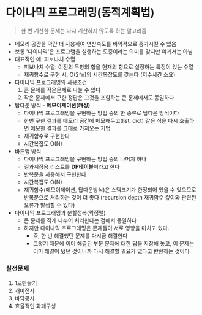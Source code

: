# 다이나믹 프로그래밍(동적계획법)

> 한 번 계산한 문제는 다시 계산하지 않도록 하는 알고리즘

* 메모리 공간을 약간 더 사용하여 연산속도를 비약적으로 증가시킬 수 있음
* 보통 '다이나믹'은 프로그램을 실행하는 도중이라는 의미를 갖지만 여기서는 아님
* 대표적인 예: 피보나치 수열
  * 피보나치 수열: 이전의 두항의 합을 현재의 항으로 설정하는 특징이 있는 수열
  * 재귀함수로 구현 시, O(2^n)의 시간복잡도를 갖는다 (지수시간 소요)
* 다이나믹 프로그래밍의 사용조건
  1. 큰 문제를 작은문제로 나눌 수 있다
  2. 작은 문제에서 구한 정답은 그것을 포함하는 큰 문제에서도 동일하다
* 탑다운 방식 - **메모이제이션(캐싱)**
  * 다이나믹 프로그래밍을 구현하는 방법 중의 한 종류로 탑다운 방식이다
  * 한번 구한 결과를 메모리 공간에 메모해두고(list, dict) 같은 식을 다시 호출하면 메모한 결과를 그대로 가져오는 기법
  * 재귀함수로 구현한다
  * 시간복잡도 O(N)
* 바튼업 방식
  * 다이나믹 프로그래밍을 구현하는 방법 중의 나머지 하나
  * 결과저장용 리스트를 **DP테이블**이라고 한다
  * 반복문을 사용해서 구현한다
  * 시간복잡도 O(N)
  * 재귀함수(메모이제이션, 탑다운방식)은 스택크기가 한정되어 있을 수 있으므로 반복문으로 처리하는 것이 더 좋다 (recursion depth 재귀함수 깊이와 관련된 오류가 발생할 수 있다)
* 다이나믹 프로그래밍과 분할정복(퀵정렬)
  * 큰 문제를 작게 나누어 처리한다는 점에서 동일하다
  * 하지만 다이나믹 프로그래밍은 문제들이 서로 영향을 미치고 있다.
    * 즉, 한 번 해결했던 문제를 다시금 해결한다
    * 그렇기 때문에 이미 해결된 부분 문제에 대한 답을 저장해 놓고, 이 문제는 이미 해결이 됐던 것이니까 다시 해결할 필요가 없다고 반환하는 것이다



### 실전문제

1. 1로만들기
2. 개미전사
3. 바닥공사
4. 효율적인 화폐구성

